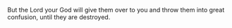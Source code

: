 But the Lord your God will give them over to you and throw them into great confusion, until they are destroyed.
